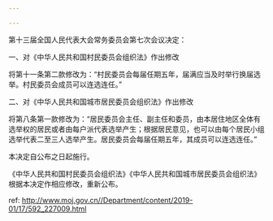 ```yaml
---

---
```


第十三届全国人民代表大会常务委员会第七次会议决定：

一、对《中华人民共和国村民委员会组织法》作出修改

将第十一条第二款修改为：“村民委员会每届任期五年，届满应当及时举行换届选举。村民委员会成员可以连选连任。”

二、对《中华人民共和国城市居民委员会组织法》作出修改

将第八条第一款修改为：“居民委员会主任、副主任和委员，由本居住地区全体有选举权的居民或者由每户派代表选举产生；根据居民意见，也可以由每个居民小组选举代表二至三人选举产生。居民委员会每届任期五年，其成员可以连选连任。”

本决定自公布之日起施行。

《中华人民共和国村民委员会组织法》《中华人民共和国城市居民委员会组织法》根据本决定作相应修改，重新公布。



 ref: <http://www.moj.gov.cn//Department/content/2019-01/17/592_227009.html>